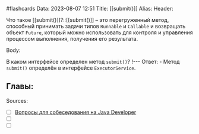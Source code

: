 #flashcards
Data: 2023-08-07 12:51
Title: [[submit()]]
Alias:
Header:

Что такое [[submit()]]?::[[submit()]] – это перегруженный метод, способный принимать задачи типов `Runnable` и `Callable` и возвращать объект `Future`, который можно использовать для контроля и управления процессом выполнения, получения его результата.
<!--SR:!2023-10-28,10,210-->



Body:



В каком интерфейсе определен метод `submit()`?
!---
Ответ:
	- Метод `submit()` определён в интерфейсе `ExecutorService`.
<!--SR:!2023-11-03,10,330-->




Главы:
-


Sources:
- [ ] [Вопросы для собеседования на Java Developer](https://github.com/enhorse/java-interview/blob/master/README.md#%D0%9E%D0%9E%D0%9F)
- [ ] []()
- [ ] []()
